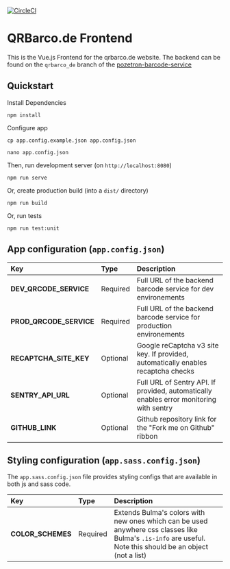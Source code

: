 [![CircleCI](https://circleci.com/gh/pozetroninc/qrbarco_de-frontend.svg?style=svg&circle-token=320161206f9cfe0e9078e58e6d58a5819d064d63)](https://circleci.com/gh/pozetroninc/qrbarco_de-frontend)

# QRBarco.de Frontend
This is the Vue.js Frontend for the qrbarco.de website. The backend can be found on the `qrbarco_de` branch of the [pozetron-barcode-service ](https://github.com/pozetroninc/pozetron-barcode-service/tree/qrbarco_de)

## Quickstart

Install Dependencies

    npm install


Configure app

    cp app.config.example.json app.config.json

    nano app.config.json


Then, run development server (on `http://localhost:8080`)

    npm run serve


Or, create production build (into a `dist/` directory)

    npm run build


Or, run tests

    npm run test:unit


## App configuration (`app.config.json`)

| Key                      | Type     | Description     |
| :---                     | :---     | :---            |
| **DEV_QRCODE_SERVICE**   | Required | Full URL of the backend barcode service for dev environements  |
| **PROD_QRCODE_SERVICE**  | Required | Full URL of the backend barcode service for production environements  |
| **RECAPTCHA_SITE_KEY**   | Optional | Google reCaptcha v3 site key. If provided, automatically enables recaptcha checks |
| **SENTRY_API_URL**       | Optional | Full URL of Sentry API. If provided, automatically enables error monitoring with sentry     |
| **GITHUB_LINK**          | Optional | Github repository link for the "Fork me on Github" ribbon |

## Styling configuration (`app.sass.config.json`)

The `app.sass.config.json` file provides styling configs that are available in both js and sass code.

| Key                      | Type     | Description     |
| :---                     | :---     | :---            |
| **COLOR_SCHEMES**        | Required | Extends Bulma's colors with new ones which can be used anywhere css classes like Bulma's `.is-info` are useful. Note this should be an object (not a list) |
